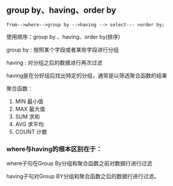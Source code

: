 ## group by、having、order by

    from-->where-->group by -->having --> select--- >order by;

使用顺序：group by 、having、order by(排序)

group by : 按照某个字段或者某些字段进行分组

having : 对分组之后的数据进行再次过滤

having是在分好组后找出特定的分组，通常是以筛选聚合函数的结果

聚合函数：

1. MIN 最小值 
2. MAX 最大值 
3. SUM 求和 
4. AVG 求平均 
5. COUNT 计数


### where与having的根本区别在于：

where子句在Group By分组和聚合函数之前对数据行进行过滤

having子句对Group BY分组和聚合函数之后的数据行进行过滤。
